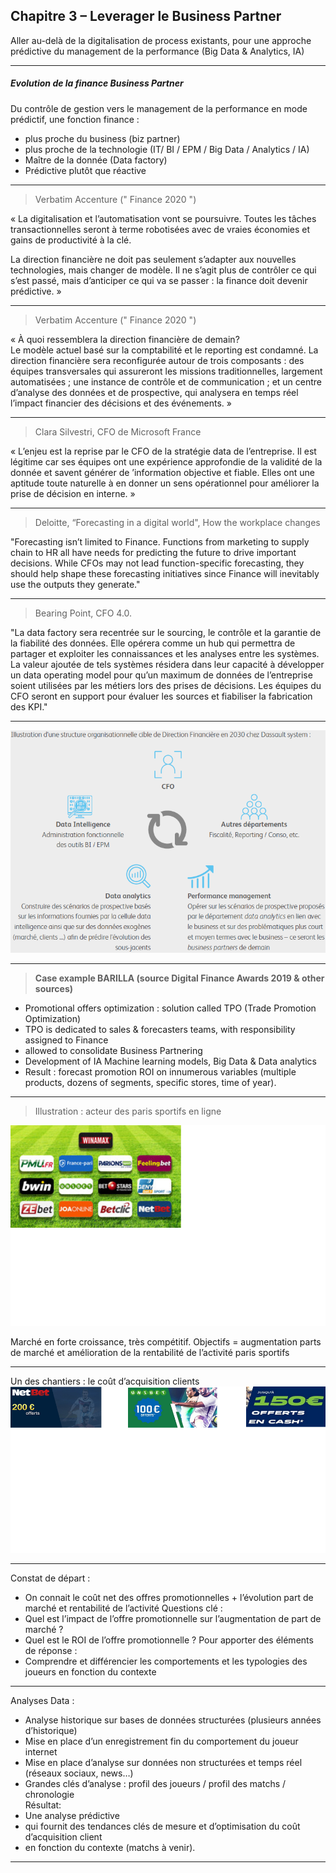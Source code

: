 ## Chapitre 3 – Leverager le Business Partner
Aller au-delà de la digitalisation de process existants, pour une approche prédictive du management de la performance (Big Data & Analytics, IA)

----

##### Evolution de la finance Business Partner
Du contrôle de gestion vers le management de la performance en mode prédictif, une fonction finance :
- plus proche du business (biz partner)
- plus proche de la technologie (IT/ BI / EPM / Big Data / Analytics / IA)
- Maître de la donnée (Data factory)
- Prédictive plutôt que réactive

----

> Verbatim Accenture (" Finance 2020 ")    

« La digitalisation et l’automatisation vont se poursuivre. Toutes les tâches transactionnelles seront à terme robotisées avec de vraies économies et gains de productivité à la clé. 

La direction financière ne doit pas seulement s’adapter aux nouvelles technologies, mais changer de modèle. Il ne s’agit plus de contrôler ce qui s’est passé, mais d’anticiper ce qui va se passer : la finance doit devenir prédictive. » 

----

> Verbatim Accenture (" Finance 2020 ")    

« À quoi ressemblera la direction financière de demain?   
Le modèle actuel basé sur la comptabilité et le reporting est condamné. La direction financière sera reconfigurée autour de trois composants : des équipes transversales qui assureront les missions traditionnelles, largement automatisées ; une instance de contrôle et de communication ; et un centre d’analyse des données et de prospective, qui analysera en temps réel l’impact financier des décisions et des événements. »

----

> Clara Silvestri, CFO de Microsoft France    

« L’enjeu est la reprise par le CFO de la stratégie data de l’entreprise. Il est légitime car ses équipes ont une expérience approfondie de la validité de la donnée et savent générer de ’information objective et fiable. Elles ont une aptitude toute naturelle à en donner un sens opérationnel pour améliorer la prise de décision en interne. »     

----

> Deloitte, “Forecasting in a digital world", How the workplace changes    

"Forecasting isn’t limited to Finance. Functions from marketing to supply chain to HR all have needs for predicting the future to drive important decisions. While CFOs may not lead function-specific forecasting, they should help shape these forecasting initiatives since Finance will inevitably use the outputs they generate." 

----

> Bearing Point, CFO 4.0.    

"La data factory sera recentrée sur le sourcing, le contrôle et la garantie de la fiabilité des données. Elle opérera comme un hub qui permettra de partager et exploiter les connaissances et les analyses entre les systèmes. La valeur ajoutée de tels systèmes résidera dans leur capacité à développer un data operating model pour qu’un maximum de données de l’entreprise soient utilisées par les métiers lors des prises de décisions. Les équipes du CFO seront en support pour évaluer les sources et fiabiliser la fabrication des KPI."

----

<img src="images/DF_DS.png" style="background:none; border:none; box-shadow:none;"/>

----

> **Case example BARILLA (source Digital Finance Awards 2019 & other sources)**     

- Promotional offers optimization : solution called TPO (Trade Promotion Optimization)
- TPO is dedicated to sales & forecasters teams, with responsibility assigned to Finance
- allowed to consolidate Business Partnering
- Development of IA Machine learning models, Big Data & Data analytics
- Result : forecast promotion ROI on innumerous variables (multiple products, dozens of segments, specific stores, time of year).

----

> Illustration : acteur des paris sportifs en ligne    

<img src="images/FDJ1.png" style="background:none; border:none; box-shadow:none;"/>    

Marché en forte croissance, très compétitif. 
Objectifs = augmentation parts de marché et amélioration de la rentabilité de l’activité paris sportifs

----

Un des chantiers : le coût d’acquisition clients
<img src="images/FDJ2.png" style="background:none; border:none; box-shadow:none;"/>

----

Constat de départ :    
- On connait le coût net des offres promotionnelles + l’évolution part de marché et rentabilité de l’activité
Questions clé : 
- Quel est l’impact de l’offre promotionnelle sur l’augmentation de part de marché ?
- Quel est le ROI de l’offre promotionnelle ?
Pour apporter des éléments de réponse :   
- Comprendre et différencier les comportements et les typologies des joueurs en fonction du contexte   

----

Analyses Data :
-	Analyse historique sur bases de données structurées (plusieurs années d’historique)   
-	Mise en place d’un enregistrement fin du comportement du joueur internet   
-	Mise en place d’analyse sur données non structurées et temps réel (réseaux sociaux, news…)   
-	Grandes clés d’analyse : profil des joueurs / profil des matchs / chronologie    
Résultat: 
-	Une analyse prédictive   
-	qui fournit des tendances clés de mesure et d’optimisation du coût d’acquisition client    
-	en fonction du contexte (matchs à venir). 

----

